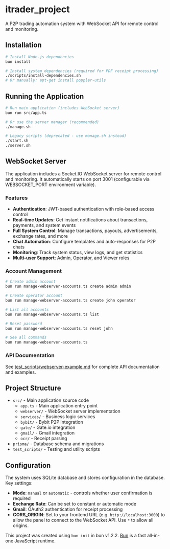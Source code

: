 # itrader_project

A P2P trading automation system with WebSocket API for remote control and monitoring.

## Installation

```bash
# Install Node.js dependencies
bun install

# Install system dependencies (required for PDF receipt processing)
./scripts/install-dependencies.sh
# Or manually: apt-get install poppler-utils
```

## Running the Application

```bash
# Run main application (includes WebSocket server)
bun run src/app.ts

# Or use the server manager (recommended)
./manage.sh

# Legacy scripts (deprecated - use manage.sh instead)
./start.sh
./server.sh
```

## WebSocket Server

The application includes a Socket.IO WebSocket server for remote control and monitoring. It automatically starts on port 3001 (configurable via WEBSOCKET_PORT environment variable).

### Features

- **Authentication**: JWT-based authentication with role-based access control
- **Real-time Updates**: Get instant notifications about transactions, payments, and system events
- **Full System Control**: Manage transactions, payouts, advertisements, exchange rates, and more
- **Chat Automation**: Configure templates and auto-responses for P2P chats
- **Monitoring**: Track system status, view logs, and get statistics
- **Multi-user Support**: Admin, Operator, and Viewer roles

### Account Management

```bash
# Create admin account
bun run manage-webserver-accounts.ts create admin admin

# Create operator account
bun run manage-webserver-accounts.ts create john operator

# List all accounts
bun run manage-webserver-accounts.ts list

# Reset password
bun run manage-webserver-accounts.ts reset john

# See all commands
bun run manage-webserver-accounts.ts
```

### API Documentation

See [test_scripts/webserver-example.md](test_scripts/webserver-example.md) for complete API documentation and examples.

## Project Structure

- `src/` - Main application source code
  - `app.ts` - Main application entry point
  - `webserver/` - WebSocket server implementation
  - `services/` - Business logic services
  - `bybit/` - Bybit P2P integration
  - `gate/` - Gate.io integration
  - `gmail/` - Gmail integration
  - `ocr/` - Receipt parsing
- `prisma/` - Database schema and migrations
- `test_scripts/` - Testing and utility scripts

## Configuration

The system uses SQLite database and stores configuration in the database. Key settings:

- **Mode**: `manual` or `automatic` - controls whether user confirmation is required
- **Exchange Rate**: Can be set to constant or automatic mode
- **Gmail**: OAuth2 authentication for receipt processing
- **CORS_ORIGIN**: Set to your frontend URL (e.g. `http://localhost:3000`) to
  allow the panel to connect to the WebSocket API. Use `*` to allow all origins.

This project was created using `bun init` in bun v1.2.2. [Bun](https://bun.sh) is a fast all-in-one JavaScript runtime.
